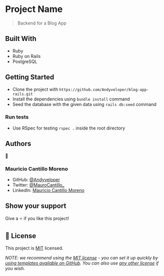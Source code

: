 # Project Name

> Backend for a Blog App

## Built With

- Ruby
- Ruby on Rails
- PostgreSQL

## Getting Started

- Clone the project with `https://github.com/Andyveloper/blog-app-rails.git`
- Install the dependencies using `bundle install` command
- Seed the database with the given data using `rails db:seed` command

### Run tests

- Use RSpec for testing `rspec .` inside the root directory

## Authors

👤

### Mauricio Cantillo Moreno

- GitHub: [@Andyveloper](https://github.com/Andyveloper)
- Twitter: [@MauroCantillo\_](https://twitter.com/MauroCantillo_)
- LinkedIn: [Mauricio Cantillo Moreno](https://www.linkedin.com/in/mauricio-cantillo-moreno/)

## Show your support

Give a ⭐️ if you like this project!

## 📝 License

This project is [MIT](./LICENSE) licensed.

_NOTE: we recommend using the [MIT license](https://choosealicense.com/licenses/mit/) - you can set it up quickly by [using templates available on GitHub](https://docs.github.com/en/communities/setting-up-your-project-for-healthy-contributions/adding-a-license-to-a-repository). You can also use [any other license](https://choosealicense.com/licenses/) if you wish._
